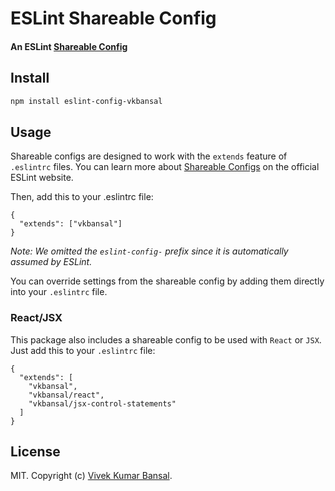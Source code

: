 # ESLint Shareable Config

#### An ESLint [Shareable Config](http://eslint.org/docs/developer-guide/shareable-configs)

## Install

```bash
npm install eslint-config-vkbansal
```

## Usage

Shareable configs are designed to work with the `extends` feature of `.eslintrc` files.
You can learn more about [Shareable Configs](http://eslint.org/docs/developer-guide/shareable-configs) on the official ESLint website.

Then, add this to your .eslintrc file:

```
{
  "extends": ["vkbansal"]
}
```

*Note: We omitted the `eslint-config-` prefix since it is automatically assumed by ESLint.*

You can override settings from the shareable config by adding them directly into your `.eslintrc` file.


### React/JSX
This package also includes a shareable config to be used with `React` or `JSX`. Just add this to your `.eslintrc` file:

```
{
  "extends": [
    "vkbansal",
    "vkbansal/react",
    "vkbansal/jsx-control-statements"
  ]
}
```

## License

MIT. Copyright (c) [Vivek Kumar Bansal](http://vkbansal.me).
